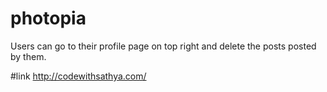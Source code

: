 # photopia
Users can go to their profile page on top right and delete the posts posted by them.

#link
http://codewithsathya.com/
